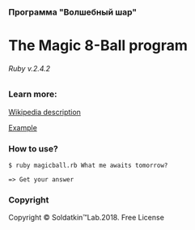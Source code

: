 ### Программа "Волшебный шар"
# The Magic 8-Ball program
###### Ruby v.2.4.2

### Learn more: 
[Wikipedia description](https://wikipedia.org/wiki/Magic_8_ball)

[Example](http://8-ball.ru/) 

### Нow to use?
```$ ruby magicball.rb What me awaits tomorrow?```

```=> Get your answer```

### Copyright

Copyright © Soldatkin™Lab.2018. Free License

